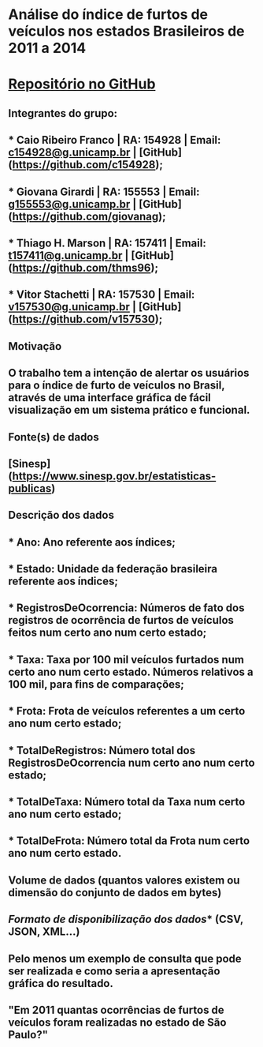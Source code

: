 # **Análise do índice de furtos de veículos nos estados Brasileiros de 2011 a 2014**

# [Repositório no GitHub](https://github.com/v157530/si400)

## **Integrantes do grupo:**
##  * Caio Ribeiro Franco | RA: 154928 | Email: c154928@g.unicamp.br | [GitHub] (https://github.com/c154928);
##  * Giovana Girardi | RA: 155553 | Email: g155553@g.unicamp.br | [GitHub] (https://github.com/giovanag);
##  * Thiago H. Marson | RA: 157411 | Email: t157411@g.unicamp.br | [GitHub] (https://github.com/thms96);
##  * Vitor Stachetti | RA: 157530 | Email: v157530@g.unicamp.br | [GitHub] (https://github.com/v157530);

## **Motivação**
## O trabalho tem a intenção de alertar os usuários para o índice de furto de veículos no Brasil, através de uma interface gráfica de fácil visualização em um sistema prático e funcional.

## **Fonte(s) de dados**
## [Sinesp] (https://www.sinesp.gov.br/estatisticas-publicas)

## **Descrição dos dados**
## * Ano: Ano referente aos índices;
## * Estado: Unidade da federação brasileira referente aos índices;
## * RegistrosDeOcorrencia: Números de fato dos registros de ocorrência de furtos de veículos feitos num certo ano num certo estado;
## * Taxa: Taxa por 100 mil veículos furtados num certo ano num certo estado. Números relativos a 100 mil, para fins de comparações;
## * Frota: Frota de veículos referentes a um certo ano num certo estado;
## * TotalDeRegistros: Número total dos RegistrosDeOcorrencia num certo ano num certo estado;
## * TotalDeTaxa: Número total da Taxa num certo ano num certo estado;
## * TotalDeFrota: Número total da Frota num certo ano num certo estado.

## **Volume de dados** (quantos valores existem ou dimensão do conjunto de dados em bytes)
##

## *Formato de disponibilização dos dados** (CSV, JSON, XML...)
##

## **Pelo menos um exemplo de consulta que pode ser realizada e como seria a apresentação gráfica do resultado.**
## "Em 2011 quantas ocorrências de furtos de veículos foram realizadas no estado de São Paulo?"
